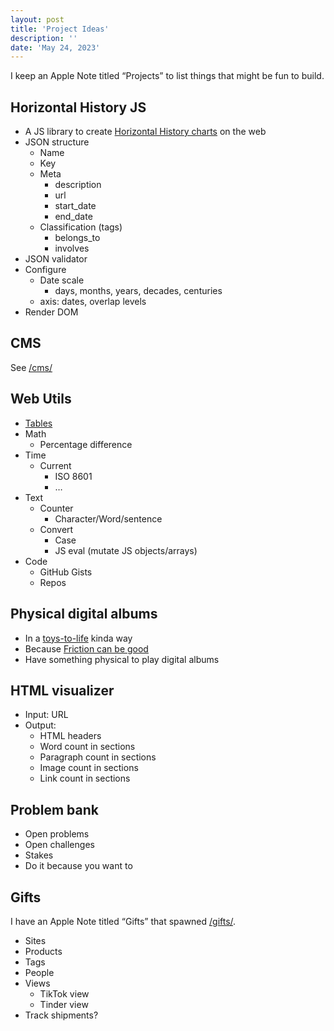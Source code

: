 ```yaml
---
layout: post
title: 'Project Ideas'
description: ''
date: 'May 24, 2023'
---
```


I keep an Apple Note titled “Projects” to list things that might be fun to build.

## Horizontal History JS

- A JS library to create [Horizontal History charts](https://waitbutwhy.com/2016/01/horizontal-history.html) on the web
- JSON structure
    - Name
    - Key
    - Meta
        - description
        - url
        - start_date
        - end_date
    - Classification (tags)
        - belongs_to
        - involves
- JSON validator
- Configure
    - Date scale
        -  days, months, years, decades, centuries
    - axis: dates, overlap levels
- Render DOM

## CMS

See [/cms/](/cms/)

## Web Utils

- [Tables](https://table.lukasmurdock.com/)
- Math
    - Percentage difference
- Time
    - Current
        - ISO 8601
        - …
- Text
    - Counter
        - Character/Word/sentence
    - Convert
        - Case
        - JS eval (mutate JS objects/arrays)
- Code
    - GitHub Gists
    - Repos


## Physical digital albums

- In a [toys-to-life](https://en.wikipedia.org/wiki/Toys-to-life) kinda way
- Because [Friction can be good](https://www.chrbutler.com/2023-03-08)
- Have something physical to play digital albums

## HTML visualizer

- Input: URL
- Output:
    - HTML headers
    - Word count in sections
    - Paragraph count in sections
    - Image count in sections
    - Link count in sections

## Problem bank

- Open problems
- Open challenges
- Stakes
- Do it because you want to

## Gifts

I have an Apple Note titled “Gifts” that spawned [/gifts/](/gifts/).

- Sites
- Products
- Tags
- People
- Views
    - TikTok view
    - Tinder view
- Track shipments?
